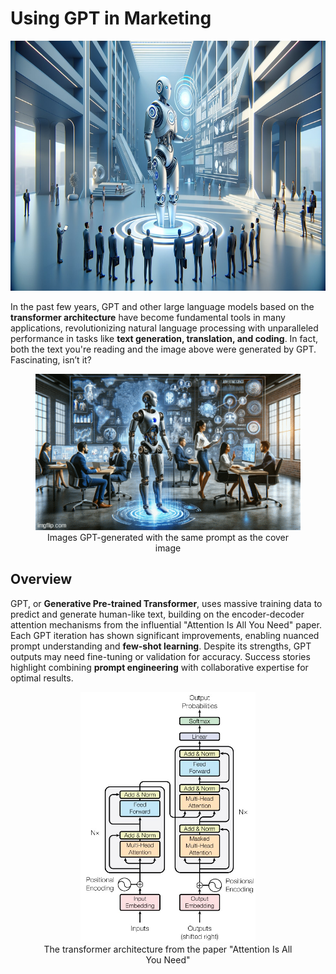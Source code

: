 # Using GPT in Marketing

<p align="center">
  <img src="images/cover_8.jpg" height="400"/>
</p>

In the past few years, GPT and other large language models based on the **transformer architecture** have become fundamental tools in many applications, revolutionizing natural language processing with unparalleled performance in tasks like **text generation, translation, and coding**. In fact, both the text you're reading and the image above were generated by GPT. Fascinating, isn’t it?

<figure style="text-align: center;">
  <img src="images/covers.gif" height="250" alt="gif with GPT-generated images"/>
  <figcaption style = "text-align: center;">Images GPT-generated with the same prompt as the cover image</figcaption>
</figure>

## Overview

GPT, or **Generative Pre-trained Transformer**, uses massive training data to predict and generate human-like text, building on the encoder-decoder attention mechanisms from the influential "Attention Is All You Need" paper. Each GPT iteration has shown significant improvements, enabling nuanced prompt understanding and **few-shot learning**. Despite its strengths, GPT outputs may need fine-tuning or validation for accuracy. Success stories highlight combining **prompt engineering** with collaborative expertise for optimal results.

<figure align="center">
  <img src="images/transformer.jpg" height="400" alt="The transformer architecture"/>
  <figcaption>The transformer architecture from the paper "Attention Is All You Need"</figcaption>
</figure>
